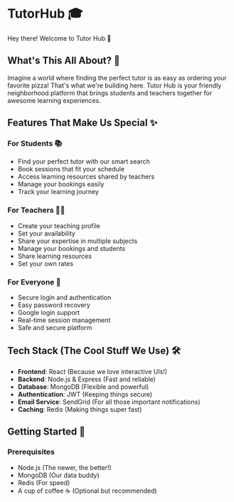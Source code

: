 # TutorHub 🎓

Hey there! Welcome to Tutor Hub 🌟

## What's This All About? 🤔

Imagine a world where finding the perfect tutor is as easy as ordering your favorite pizza! That's what we're building here. Tutor Hub is your friendly neighborhood platform that brings students and teachers together for awesome learning experiences.

## Features That Make Us Special ✨

### For Students 📚
- Find your perfect tutor with our smart search
- Book sessions that fit your schedule
- Access learning resources shared by teachers
- Manage your bookings easily
- Track your learning journey

### For Teachers 👨‍🏫
- Create your teaching profile
- Set your availability
- Share your expertise in multiple subjects
- Manage your bookings and students
- Share learning resources
- Set your own rates

### For Everyone 🎯
- Secure login and authentication
- Easy password recovery
- Google login support
- Real-time session management
- Safe and secure platform

## Tech Stack (The Cool Stuff We Use) 🛠️

- **Frontend**: React (Because we love interactive UIs!)
- **Backend**: Node.js & Express (Fast and reliable)
- **Database**: MongoDB (Flexible and powerful)
- **Authentication**: JWT (Keeping things secure)
- **Email Service**: SendGrid (For all those important notifications)
- **Caching**: Redis (Making things super fast)

## Getting Started 🚀

### Prerequisites
- Node.js (The newer, the better!)
- MongoDB (Our data buddy)
- Redis (For speed)
- A cup of coffee ☕ (Optional but recommended)

